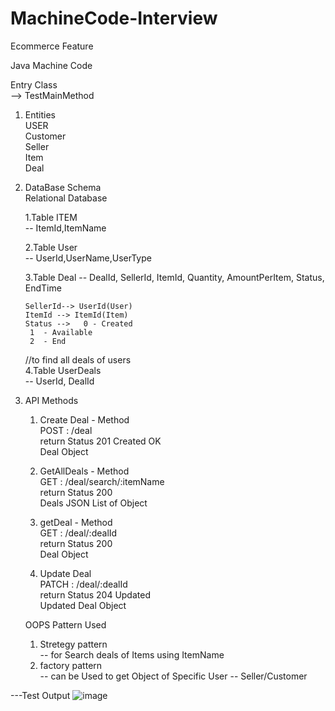 # MachineCode-Interview   
Ecommerce Feature   

Java Machine Code    

Entry Class    
--> TestMainMethod    

1. Entities    
     USER    
        Customer  
        Seller    
     Item  
     Deal  
   
   
2. DataBase Schema  
  Relational Database  

    1.Table ITEM  
    -- ItemId,ItemName   

    2.Table User   
    -- UserId,UserName,UserType   

    3.Table Deal
    -- DealId, SellerId, ItemId, Quantity, AmountPerItem, Status, EndTime    

       SellerId--> UserId(User)   
       ItemId --> ItemId(Item)   
       Status -->   0 - Created   
        1  - Available   
        2  - End     

    //to find all deals of users   
    4.Table UserDeals   
    -- UserId, DealId  

3. API Methods    

    1. Create Deal - Method   
    POST : /deal   
    return Status 201 Created OK   
            Deal Object    

    2. GetAllDeals - Method   
    GET : /deal/search/:itemName  
    return Status 200   
            Deals JSON List of Object  
            
    3. getDeal - Method  
    GET : /deal/:dealId  
    return Status 200   
            Deal Object   

    4. Update Deal  
    PATCH : /deal/:dealId   
    return Status 204 Updated   
          Updated Deal Object   


   OOPS Pattern Used   
   1. Stretegy pattern  
   -- for Search deals of Items using ItemName   
   2. factory pattern  
   -- can be Used to get Object of Specific User -- Seller/Customer  

---Test Output
![image](https://user-images.githubusercontent.com/74495322/146478502-fd2bac69-bd9f-473b-9a05-81f84782c9e5.png)


